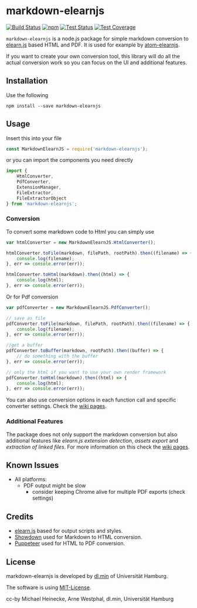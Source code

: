 # markdown-elearnjs

[![Build Status](https://westarne.de/jenkins/buildStatus/icon?job=markdown-elearnjs/master)](https://westarne.de/jenkins/job/markdown-elearnjs/job/master/)
[![npm](https://westarne.de/jenkins-test-badge/npm/)](https://www.npmjs.com/package/markdown-elearnjs)
[![Test Status](https://westarne.de/jenkins-test-badge/tests/master/)](https://westarne.de/jenkins/job/markdown-elearnjs/job/master/lastCompletedBuild/testReport/)
[![Test Coverage](https://westarne.de/jenkins-test-badge/coverage/master/)](https://westarne.de/jenkins/job/markdown-elearnjs/job/master/Code_20Coverage/)

`markdown-elearnjs` is a node.js package for simple markdown conversion
to [elearn.js](https://github.com/elb-min-uhh/elearn.js) based HTML and PDF.
It is used for example by
[atom-elearnjs](https://github.com/elb-min-uhh/atom-elearnjs).

If you want to create your own conversion tool, this library will do all the
actual conversion work so you can focus on the UI and additional features.

## Installation

Use the following

    npm install --save markdown-elearnjs

## Usage

Insert this into your file

```js
const MarkdownElearnJS = require('markdown-elearnjs');
```

or you can import the components you need directly

```typescript
import {
    HtmlConverter,
    PdfConverter,
    ExtensionManager,
    FileExtractor,
    FileExtractorObject
} from 'markdown-elearnjs';
```

### Conversion

To convert some markdown code to Html you can simply use

```js
var htmlConverter = new MarkdownElearnJS.HtmlConverter();

htmlConverter.toFile(markdown, filePath, rootPath).then((filename) => {
    console.log(filename);
}, err => console.error(err));

htmlConverter.toHtml(markdown).then((html) => {
    console.log(html);
}, err => console.error(err));
```

Or for Pdf conversion

```js
var pdfConverter = new MarkdownElearnJS.PdfConverter();

// save as file
pdfConverter.toFile(markdown, filePath, rootPath).then((filename) => {
    console.log(filename);
}, err => console.error(err));

//get a buffer
pdfConverter.toBuffer(markdown, rootPath).then((buffer) => {
    // do something with the buffer
}, err => console.error(err));

// only the html if you want to use your own render framework
pdfConverter.toHtml(markdown).then((html) => {
    console.log(html);
}, err => console.error(err));
```

You can also use conversion options in each function call and specific
converter settings. Check the
[wiki pages](https://github.com/elb-min-uhh/markdown-elearnjs/wiki).

### Additional Features

The package does not only support the markdown conversion but also additional
features like _elearn.js extension detection_, _assets export_ and
_extraction of linked files_. For more information on this check the
[wiki pages](https://github.com/elb-min-uhh/markdown-elearnjs/wiki).

## Known Issues

* All platforms:
    * PDF output might be slow
        * consider keeping Chrome alive for multiple PDF exports (check settings)

## Credits

* [elearn.js](https://github.com/elb-min-uhh/elearn.js) based for output scripts and styles.
* [Showdown](http://showdownjs.com/) used for Markdown to HTML conversion.
* [Puppeteer](https://github.com/GoogleChrome/puppeteer)
used for HTML to PDF conversion.

## License

markdown-elearnjs is developed by
[dl.min](https://www.min.uni-hamburg.de/studium/digitalisierung-lehre/ueber-uns.html)
of Universität Hamburg.

The software is using [MIT-License](http://opensource.org/licenses/mit-license.php).

cc-by Michael Heinecke, Arne Westphal, dl.min, Universität Hamburg
